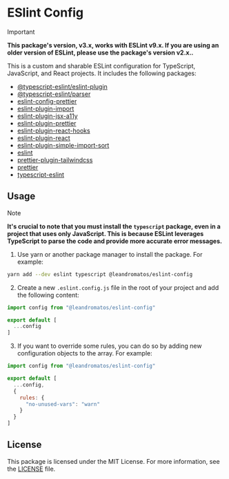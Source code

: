 # ESlint Config

> [!IMPORTANT]
>
> **This package's version, v3.x, works with ESLint v9.x. If you are using an older version of ESLint, please use the package's version v2.x..**
>

This is a custom and sharable ESLint configuration for TypeScript, JavaScript, and React projects. It includes the following packages:

- [@typescript-eslint/eslint-plugin](https://www.npmjs.com/package/@typescript-eslint/eslint-plugin)
- [@typescript-eslint/parser](https://www.npmjs.com/package/@typescript-eslint/parser)
- [eslint-config-prettier](https://www.npmjs.com/package/eslint-config-prettier)
- [eslint-plugin-import](https://www.npmjs.com/package/eslint-plugin-import)
- [eslint-plugin-jsx-a11y](https://www.npmjs.com/package/eslint-plugin-jsx-a11y)
- [eslint-plugin-prettier](https://www.npmjs.com/package/eslint-plugin-prettier)
- [eslint-plugin-react-hooks](https://www.npmjs.com/package/eslint-plugin-react-hooks)
- [eslint-plugin-react](https://www.npmjs.com/package/eslint-plugin-react)
- [eslint-plugin-simple-import-sort](https://www.npmjs.com/package/eslint-plugin-simple-import-sort)
- [eslint](https://www.npmjs.com/package/eslint)
- [prettier-plugin-tailwindcss](https://www.npmjs.com/package/prettier-plugin-tailwindcss)
- [prettier](https://www.npmjs.com/package/prettier)
- [typescript-eslint](https://www.npmjs.com/package/typescript-eslint)

## Usage

> [!NOTE]
>
> **It's crucial to note that you must install the `typescript` package, even in a project that uses only JavaScript. This is because ESLint leverages TypeScript to parse the code and provide more accurate error messages.**

1. Use yarn or another package manager to install the package. For example:

  ```bash
  yarn add --dev eslint typescript @leandromatos/eslint-config
  ```

2. Create a new `.eslint.config.js` file in the root of your project and add the following content:

  ```js
  import config from "@leandromatos/eslint-config"

  export default [
    ...config
  ]
  ```

3. If you want to override some rules, you can do so by adding new configuration objects to the array. For example:

  ```js
  import config from "@leandromatos/eslint-config"

  export default [
    ...config,
    {
      rules: {
        "no-unused-vars": "warn"
      }
    }
  ]
  ```

## License

This package is licensed under the MIT License. For more information, see the [LICENSE](LICENSE) file.
